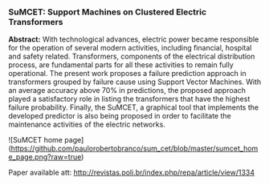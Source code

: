 ### SuMCET: Support Machines on Clustered Electric Transformers

**Abstract:** With technological advances, electric power became responsible for the operation of several modern activities, including financial, hospital and safety related. Transformers, components of the electrical distribution process, are fundamental parts for all these activities to remain fully operational. The present work proposes a failure prediction approach in transformers grouped by failure cause using Support Vector Machines. With an average accuracy above 70% in predictions, the proposed approach played a satisfactory role in listing the transformers that have the highest failure probability. Finally, the SuMCET, a graphical tool that implements the developed predictor is also being proposed in order to facilitate the maintenance activities of the electric networks.

![SuMCET home page] (https://github.com/paulorobertobranco/sum_cet/blob/master/sumcet_home_page.png?raw=true)

Paper available att: http://revistas.poli.br/index.php/repa/article/view/1334
